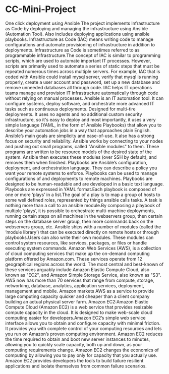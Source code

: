 # CC-Mini-Project
One click deployment using Ansible
The project implements Infrastructure as Code by deploying and managing the infrastructure using Ansible (Automation Tool).
Also includes deploying applications using ansible playbooks.
Infrastructure as Code (IAC) means writing code to manage configurations and automate provisioning of infrastructure in addition to deployments. 
Infrastructure as Code is sometimes referred to as programmable infrastructure.The concept of IAC is similar to programming scripts, which are used to automate important IT processes. However, scripts are primarily used to automate a series of static steps that must be repeated numerous times across multiple servers. For example, IAC that is coded with Ansible could install mysql server, verify that mysql is running properly, create a user account and password, set up a new database and remove unneeded databases all through code. IAC helps IT operations teams manage and provision IT infrastructure automatically through code without relying on manual processes. 
Ansible is an IT automation tool. It can configure systems, deploy software, and orchestrate more advanced IT tasks such as continuous deployments. Designed for multi-tire deployments. It uses no agents and no additional custom security infrastructure, so it's easy to deploy and most importantly, it uses a very simple language (YAML, in the form of Ansible Playbooks) that allow you to describe your automation jobs in a way that approaches plain English. Ansible’s main goals are simplicity and ease-of-use. It also has a strong focus on security and reliability. Ansible works by connecting to your nodes and pushing out small programs, called "Ansible modules" to them. These programs are written to be resource models of the desired state of the system. Ansible then executes these modules (over SSH by default), and removes them when finished.
Playbooks are Ansible’s configuration, deployment, and orchestration language. They can describe a policy you want your remote systems to enforce. Playbooks can be used to manage configurations of and deployments to remote machines. Playbooks are designed to be human-readable and are developed in a basic text language. Playbooks are expressed in YAML format.Each playbook is composed of one or more ‘plays’ in a list.The goal of a play is to map a group of hosts to some well defined roles, represented by things ansible calls tasks. A task is nothing more than a call to an ansible module.By composing a playbook of multiple ‘plays’, it is possible to orchestrate multi-machine deployments, running certain steps on all machines in the webservers group, then certain steps on the database server group, then more commands back on the webservers group, etc. Ansible ships with a number of modules (called the ‘module library’) that can be executed directly on remote hosts or through playbooks.Users can also write their own modules. These modules can control system resources, like services, packages, or files or handle executing system commands.
Amazon Web Services (AWS), is a collection of cloud computing services that make up the on-demand computing platform offered by Amazon.com. These services operate from 12 geographical regions across the world. The most central and best-known of these services arguably include Amazon Elastic Compute Cloud, also known as "EC2", and Amazon Simple Storage Service, also known as "S3". AWS now has more than 70 services that range from compute, storage, networking, database, analytics, application services, deployment, management and mobile. Amazon markets AWS as a service to provide large computing capacity quicker and cheaper than a client company building an actual physical server farm.
Amazon EC2:Amazon Elastic Compute Cloud (Amazon EC2) is a web service that provides resizable compute capacity in the cloud. It is designed to make web-scale cloud computing easier for developers.Amazon EC2’s simple web service interface allows you to obtain and configure capacity with minimal friction. It provides you with complete control of your computing resources and lets you run on Amazon’s proven computing environment. Amazon EC2 reduces the time required to obtain and boot new server instances to minutes, allowing you to quickly scale capacity, both up and down, as your computing requirements change. Amazon EC2 changes the economics of computing by allowing you to pay only for capacity that you actually use. Amazon EC2 provides developers the tools to build failure resilient applications and isolate themselves from common failure scenarios.
